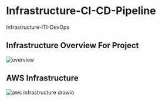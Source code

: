 # Infrastructure-CI-CD-Pipeline
Infrastructure-ITI-DevOps

## Infrastructure Overview For Project


![overview](https://github.com/mahmoudmohamed22/Infrastructure-CI-CD-Pipeline/assets/47304558/e7cab31f-cc8a-40ad-9412-fb3f3345dfaa)

## AWS Infrastructure 
![aws infrastructure drawio](https://github.com/mahmoudmohamed22/Infrastructure-CI-CD-Pipeline/assets/47304558/9ccf77c2-50e2-4d70-946a-2e2fcf49c634)
